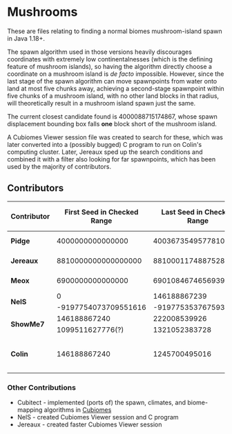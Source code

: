 # Mushrooms

These are files relating to finding a normal biomes mushroom-island spawn in Java 1.18+.

The spawn algorithm used in those versions heavily discourages coordinates with extremely low continentalnesses (which is the defining feature of mushroom islands), so having the algorithm directly choose a coordinate on a mushroom island is *de facto* impossible. However, since the last stage of the spawn algorithm can move spawnpoints from water onto land at most five chunks away, achieving a second-stage spawnpoint within five chunks of a mushroom island, with no other land blocks in that radius, will theoretically result in a mushroom island spawn just the same.

The current closest candidate found is 4000088715174867, whose spawn displacement bounding box falls **one** block short of the mushroom island.<br>

A Cubiomes Viewer session file was created to search for these, which was later converted into a (possibly bugged) C program to run on Colin's computing cluster. Later, Jereaux sped up the search conditions and combined it with a filter also looking for far spawnpoints, which has been used by the majority of contributors.
## Contributors
<table>
	<thead>
		<tr> <th>Contributor</th> <th>First Seed in Checked Range</th> <th>Last Seed in Checked Range</th> <th>Total Seeds Checked</th> </tr>
	</thead>
	<tbody>
        <tr> <td><b>Pidge</b></td> <td>4000000000000000</td> <td>4003673549577810</td> <td>3.673 trillion</td> </tr>
		<tr> <td><b>Jereaux</b></td> <td>8810000000000000000</td> <td>8810001174887528740</td> <td>1.174 trillion</td> </tr>
		<tr> <td><b>Meox</b></td> <td>6900000000000000</td> <td>6901084674656939</td> <td>1.084 trillion</td> </tr>
        <tr> <td rowspan=2><b>NelS</b></td> <td>0</td>                    <td>146188867239</td> <td rowspan=2>682 billion</td> </tr>
		<tr>                                <td>-9197754073709551616</td> <td>-9197753537675933132</td>                        </tr>
		<tr> <td rowspan=2><b>ShowMe7</b></td> <td>146188867240</td>     <td>222008539926</td> <td rowspan=2>297 billion</td> </tr>
		<tr>                                   <td>1099511627776(?)</td> <td>1321052383728</td>                               </tr>
		<tr> <td><b>Colin</b></td> <td>146188867240</td> <td>1245700495016</td> <td>1.099 trillion (Possibly bugged)</td> </tr>
	</tbody>
</table>

### Other Contributions
- Cubitect - implemented (ports of) the spawn, climates, and biome-mapping algorithms in [Cubiomes](https://github.com/Cubitect/cubiomes)
- NelS - created Cubiomes Viewer session and C program
- Jereaux - created faster Cubiomes Viewer session
